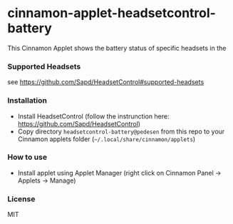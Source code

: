# cinnamon-applet-headsetcontrol-battery

This Cinnamon Applet shows the battery status of specific headsets in the

### Supported Headsets

see https://github.com/Sapd/HeadsetControl#supported-headsets

### Installation

- Install HeadsetControl (follow the instrunction here: https://github.com/Sapd/HeadsetControl)
- Copy directory `headsetcontrol-battery@pedesen` from this repo to your Cinnamon applets folder (`~/.local/share/cinnamon/applets`)

### How to use

- Install applet using Applet Manager (right click on Cinnamon Panel -> Applets -> Manage)

### License

MIT
